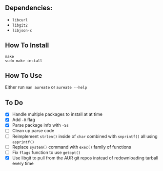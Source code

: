 ## Dependencies:
- `libcurl`
- `libgit2`
- `libjson-c`

## How To Install
```
make
sudo make install
```

## How To Use
Either run `man aureate` or `aureate --help`

## To Do
- [x] Handle multiple packages to install at at time
- [x] Add `-R` flag
- [x] Parse package info with `-Ss`
- [ ] Clean up parse code
- [ ] Reimplement `strlen()` inside of `char` combined with `snprintf()` all using `asprintf()`
- [ ] Replace `system()` command with `exec()` family of functions
- [ ] Fix `flags` function to use `getopt()`
- [x] Use libgit to pull from the AUR git repos instead of redownloading tarball every time